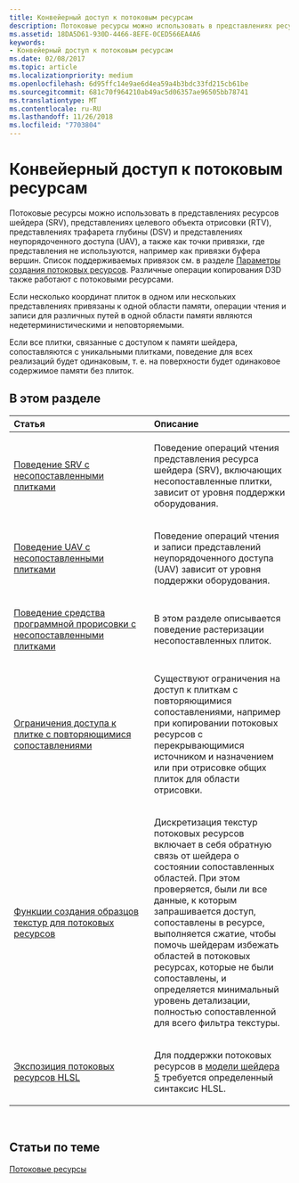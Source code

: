 ```yaml
---
title: Конвейерный доступ к потоковым ресурсам
description: Потоковые ресурсы можно использовать в представлениях ресурсов шейдера (SRV), представлениях целевого объекта отрисовки (RTV), представлениях трафарета глубины (DSV) и представлениях неупорядоченного доступа (UAV), а также как точки привязки, где представления не используются, например как привязки буфера вершин.
ms.assetid: 18DA5D61-930D-4466-8EFE-0CED566EA4A6
keywords:
- Конвейерный доступ к потоковым ресурсам
ms.date: 02/08/2017
ms.topic: article
ms.localizationpriority: medium
ms.openlocfilehash: 6d95ffc14e9ae6d4ea59a4b3bdc33fd215cb61be
ms.sourcegitcommit: 681c70f964210ab49ac5d06357ae96505bb78741
ms.translationtype: MT
ms.contentlocale: ru-RU
ms.lasthandoff: 11/26/2018
ms.locfileid: "7703804"
---
```

# <a name="pipeline-access-to-streaming-resources"></a>Конвейерный доступ к потоковым ресурсам


Потоковые ресурсы можно использовать в представлениях ресурсов шейдера (SRV), представлениях целевого объекта отрисовки (RTV), представлениях трафарета глубины (DSV) и представлениях неупорядоченного доступа (UAV), а также как точки привязки, где представления не используются, например как привязки буфера вершин. Список поддерживаемых привязок см. в разделе [Параметры создания потоковых ресурсов](streaming-resource-creation-parameters.md). Различные операции копирования D3D также работают с потоковыми ресурсами.

Если несколько координат плиток в одном или нескольких представлениях привязаны к одной области памяти, операции чтения и записи для различных путей в одной области памяти являются недетерминистическими и неповторяемыми.

Если все плитки, связанные с доступом к памяти шейдера, сопоставляются с уникальными плитками, поведение для всех реализаций будет одинаковым, т. е. на поверхности будет одинаковое содержимое памяти без плиток.

## <a name="span-idin-this-sectionspanin-this-section"></a><span id="in-this-section"></span>В этом разделе


<table>
<colgroup>
<col width="50%" />
<col width="50%" />
</colgroup>
<thead>
<tr class="header">
<th align="left">Статья</th>
<th align="left">Описание</th>
</tr>
</thead>
<tbody>
<tr class="odd">
<td align="left"><p><a href="srv-behavior-with-non-mapped-tiles.md">Поведение SRV с несопоставленными плитками</a></p></td>
<td align="left"><p>Поведение операций чтения представления ресурса шейдера (SRV), включающих несопоставленные плитки, зависит от уровня поддержки оборудования.</p></td>
</tr>
<tr class="even">
<td align="left"><p><a href="uav-behavior-with-non-mapped-tiles.md">Поведение UAV с несопоставленными плитками</a></p></td>
<td align="left"><p>Поведение операций чтения и записи представлений неупорядоченного доступа (UAV) зависит от уровня поддержки оборудования.</p></td>
</tr>
<tr class="odd">
<td align="left"><p><a href="rasterizer-behavior-with-non-mapped-tiles.md">Поведение средства программной прорисовки с несопоставленными плитками</a></p></td>
<td align="left"><p>В этом разделе описывается поведение растеризации несопоставленных плиток.</p></td>
</tr>
<tr class="even">
<td align="left"><p><a href="tile-access-limitations-with-duplicate-mappings.md">Ограничения доступа к плитке с повторяющимися сопоставлениями</a></p></td>
<td align="left"><p>Существуют ограничения на доступ к плиткам с повторяющимися сопоставлениями, например при копировании потоковых ресурсов с перекрывающимися источником и назначением или при отрисовке общих плиток для области отрисовки.</p></td>
</tr>
<tr class="odd">
<td align="left"><p><a href="streaming-resources-texture-sampling-features.md">Функции создания образцов текстур для потоковых ресурсов</a></p></td>
<td align="left"><p>Дискретизация текстур потоковых ресурсов включает в себя обратную связь от шейдера о состоянии сопоставленных областей. При этом проверяется, были ли все данные, к которым запрашивается доступ, сопоставлены в ресурсе, выполняется сжатие, чтобы помочь шейдерам избежать областей в потоковых ресурсах, которые не были сопоставлены, и определяется минимальный уровень детализации, полностью сопоставленной для всего фильтра текстуры.</p></td>
</tr>
<tr class="even">
<td align="left"><p><a href="hlsl-streaming-resources-exposure.md">Экспозиция потоковых ресурсов HLSL</a></p></td>
<td align="left"><p>Для поддержки потоковых ресурсов в <a href="https://msdn.microsoft.com/library/windows/desktop/ff471356">модели шейдера 5</a> требуется определенный синтаксис HLSL.</p></td>
</tr>
</tbody>
</table>

 

## <a name="span-idrelated-topicsspanrelated-topics"></a><span id="related-topics"></span>Статьи по теме


[Потоковые ресурсы](streaming-resources.md)

 

 




